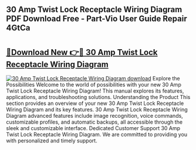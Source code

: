 ## 30 Amp Twist Lock Receptacle Wiring Diagram PDF Download Free - Part-Vio User Guide Repair 4GtCa

# <h2><a href="http://dfuqbw.blite.top/?on=30+Amp+Twist+Lock+Receptacle+Wiring+Diagram">🔗Download New 👉🔴 30 Amp Twist Lock Receptacle Wiring Diagram</a></h2>

[![30 Amp Twist Lock Receptacle Wiring Diagram download](https://i.imgur.com/lujVjoI.png)](http://dfuqbw.blite.top/?on=30+Amp+Twist+Lock+Receptacle+Wiring+Diagram)
Explore the Possibilities Welcome to the world of possibilities with your new 30 Amp Twist Lock Receptacle Wiring Diagram! This manual explores its features, applications, and troubleshooting solutions. Understanding the Product This section provides an overview of your new 30 Amp Twist Lock Receptacle Wiring Diagram and its key features. 30 Amp Twist Lock Receptacle Wiring Diagram advanced features include image recognition, voice commands, customizable profiles, and automatic backups, all accessible through the sleek and customizable interface. Dedicated Customer Support 30 Amp Twist Lock Receptacle Wiring Diagram. We are committed to providing you with personalized and timely support.
